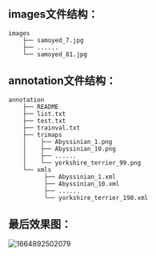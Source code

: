 ## images文件结构：

```
images
    ├── samoyed_7.jpg
    ├── ......
    └── samoyed_81.jpg
```

## annotation文件结构：

```
annotation
    ├── README
    ├── list.txt
    ├── test.txt
    ├── trainval.txt
    ├── trimaps
    │    ├── Abyssinian_1.png
    │    ├── Abyssinian_10.png
    │    ├── ......
    │    └── yorkshire_terrier_99.png
    └── xmls
          ├── Abyssinian_1.xml
          ├── Abyssinian_10.xml
          ├── ......
          └── yorkshire_terrier_190.xml
```

## 最后效果图：

![1664892502079](C:\Users\86199\AppData\Roaming\Typora\typora-user-images\1664892502079.png)